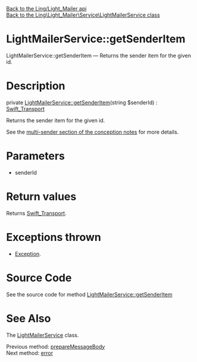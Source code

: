 [Back to the Ling/Light_Mailer api](https://github.com/lingtalfi/Light_Mailer/blob/master/doc/api/Ling/Light_Mailer.md)<br>
[Back to the Ling\Light_Mailer\Service\LightMailerService class](https://github.com/lingtalfi/Light_Mailer/blob/master/doc/api/Ling/Light_Mailer/Service/LightMailerService.md)


LightMailerService::getSenderItem
================



LightMailerService::getSenderItem — Returns the sender item for the given id.




Description
================


private [LightMailerService::getSenderItem](https://github.com/lingtalfi/Light_Mailer/blob/master/doc/api/Ling/Light_Mailer/Service/LightMailerService/getSenderItem.md)(string $senderId) : [Swift_Transport](https://github.com/swiftmailer/swiftmailer/blob/master/lib/classes/Swift/Transport.php)




Returns the sender item for the given id.

See the [multi-sender section of the conception notes](https://github.com/lingtalfi/Light_Mailer/blob/master/doc/pages/conception-notes.md#multi-sender) for more details.




Parameters
================


- senderId

    


Return values
================

Returns [Swift_Transport](https://github.com/swiftmailer/swiftmailer/blob/master/lib/classes/Swift/Transport.php).


Exceptions thrown
================

- [Exception](http://php.net/manual/en/class.exception.php).&nbsp;







Source Code
===========
See the source code for method [LightMailerService::getSenderItem](https://github.com/lingtalfi/Light_Mailer/blob/master/Service/LightMailerService.php#L817-L826)


See Also
================

The [LightMailerService](https://github.com/lingtalfi/Light_Mailer/blob/master/doc/api/Ling/Light_Mailer/Service/LightMailerService.md) class.

Previous method: [prepareMessageBody](https://github.com/lingtalfi/Light_Mailer/blob/master/doc/api/Ling/Light_Mailer/Service/LightMailerService/prepareMessageBody.md)<br>Next method: [error](https://github.com/lingtalfi/Light_Mailer/blob/master/doc/api/Ling/Light_Mailer/Service/LightMailerService/error.md)<br>

